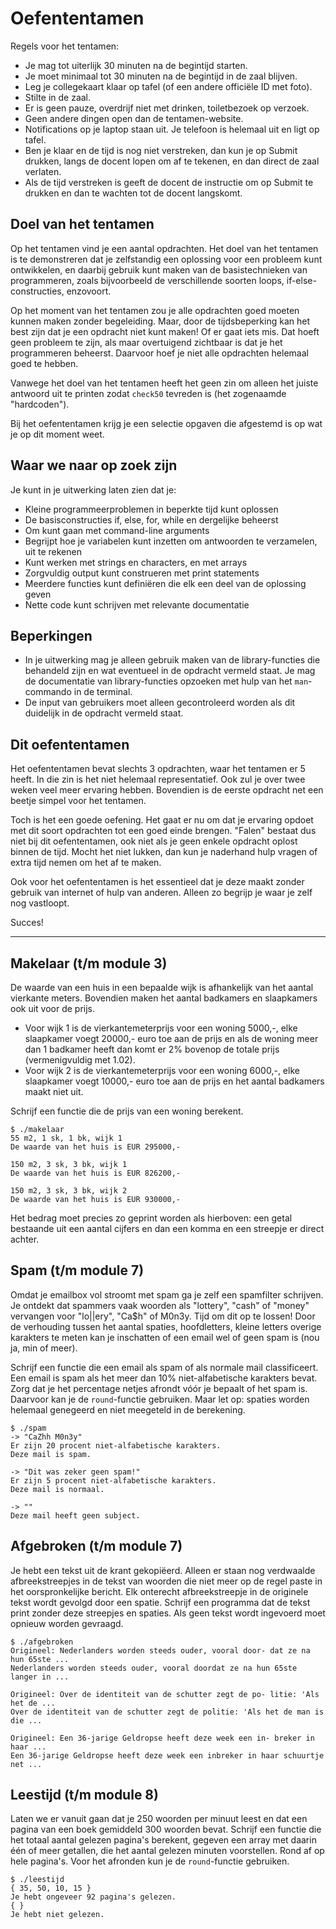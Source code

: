 # Oefententamen

Regels voor het tentamen:

- Je mag tot uiterlijk 30 minuten na de begintijd starten.
- Je moet minimaal tot 30 minuten na de begintijd in de zaal blijven.
- Leg je collegekaart klaar op tafel (of een andere officiële ID met foto).
- Stilte in de zaal.
- Er is geen pauze, overdrijf niet met drinken, toiletbezoek op verzoek.
- Geen andere dingen open dan de tentamen-website.
- Notifications op je laptop staan uit. Je telefoon is helemaal uit en ligt op tafel.
- Ben je klaar en de tijd is nog niet verstreken, dan kun je op Submit drukken, langs de docent lopen om af te tekenen, en dan direct de zaal verlaten.
- Als de tijd verstreken is geeft de docent de instructie om op Submit te drukken en dan te wachten tot de docent langskomt.

## Doel van het tentamen

Op het tentamen vind je een aantal opdrachten. Het doel van het tentamen is te demonstreren dat je zelfstandig een oplossing voor een probleem kunt ontwikkelen, en daarbij gebruik kunt maken van de basistechnieken van programmeren, zoals bijvoorbeeld de verschillende soorten loops, if-else-constructies, enzovoort.

Op het moment van het tentamen zou je alle opdrachten goed moeten kunnen maken zonder begeleiding. Maar, door de tijdsbeperking kan het best zijn dat je een opdracht niet kunt maken! Of er gaat iets mis. Dat hoeft geen probleem te zijn, als maar overtuigend zichtbaar is dat je het programmeren beheerst. Daarvoor hoef je niet alle opdrachten helemaal goed te hebben.

Vanwege het doel van het tentamen heeft het geen zin om alleen het juiste antwoord uit te printen zodat `check50` tevreden is (het zogenaamde "hardcoden").

Bij het oefententamen krijg je een selectie opgaven die afgestemd is op wat je op dit moment weet.

## Waar we naar op zoek zijn

Je kunt in je uitwerking laten zien dat je:

- Kleine programmeerproblemen in beperkte tijd kunt oplossen
- De basisconstructies if, else, for, while en dergelijke beheerst
- Om kunt gaan met command-line arguments
- Begrijpt hoe je variabelen kunt inzetten om antwoorden te verzamelen, uit te rekenen
- Kunt werken met strings en characters, en met arrays
- Zorgvuldig output kunt construeren met print statements
- Meerdere functies kunt definiëren die elk een deel van de oplossing geven
- Nette code kunt schrijven met relevante documentatie

## Beperkingen

- In je uitwerking mag je alleen gebruik maken van de library-functies die behandeld zijn en wat eventueel in de opdracht vermeld staat. Je mag de documentatie van library-functies opzoeken met hulp van het `man`-commando in de terminal.
- De input van gebruikers moet alleen gecontroleerd worden als dit duidelijk in de opdracht vermeld staat.

## Dit oefententamen

Het oefententamen bevat slechts 3 opdrachten, waar het tentamen er 5 heeft. In die zin is het niet helemaal representatief. Ook zul je over twee weken veel meer ervaring hebben. Bovendien is de eerste opdracht net een beetje simpel voor het tentamen.

Toch is het een goede oefening. Het gaat er nu om dat je ervaring opdoet met dit soort opdrachten tot een goed einde brengen. "Falen" bestaat dus niet bij dit oefententamen, ook niet als je geen enkele opdracht oplost binnen de tijd. Mocht het niet lukken, dan kun je naderhand hulp vragen of extra tijd nemen om het af te maken.

Ook voor het oefententamen is het essentieel dat je deze maakt zonder gebruik van internet of hulp van anderen. Alleen zo begrijp je waar je zelf nog vastloopt.

Succes!

---

## Makelaar (t/m module 3)

De waarde van een huis in een bepaalde wijk is afhankelijk van het aantal vierkante meters. Bovendien maken het aantal badkamers en slaapkamers ook uit voor de prijs.

- Voor wijk 1 is de vierkantemeterprijs voor een woning 5000,-, elke slaapkamer voegt 20000,- euro toe aan de prijs en als de woning meer dan 1 badkamer heeft dan komt er 2% bovenop de totale prijs (vermenigvuldig met 1.02).
- Voor wijk 2 is de vierkantemeterprijs voor een woning 6000,-, elke slaapkamer voegt 10000,- euro toe aan de prijs en het aantal badkamers maakt niet uit.

Schrijf een functie die de prijs van een woning berekent.

    $ ./makelaar
    55 m2, 1 sk, 1 bk, wijk 1
    De waarde van het huis is EUR 295000,-

    150 m2, 3 sk, 3 bk, wijk 1
    De waarde van het huis is EUR 826200,-

    150 m2, 3 sk, 3 bk, wijk 2
    De waarde van het huis is EUR 930000,-

Het bedrag moet precies zo geprint worden als hierboven: een getal bestaande uit een aantal cijfers en dan een komma en een streepje er direct achter.

## Spam (t/m module 7)

Omdat je emailbox vol stroomt met spam ga je zelf een spamfilter schrijven. Je ontdekt dat spammers vaak woorden als "lottery", "cash" of "money" vervangen voor "lo\|\|ery", "Ca$h" of M0n3y. Tijd om dit op te lossen! Door de verhouding tussen het aantal spaties, hoofdletters, kleine letters overige karakters te meten kan je inschatten of een email wel of geen spam is (nou ja, min of meer).

Schrijf een functie die een email als spam of als normale mail classificeert. Een email is spam als het meer dan 10% niet-alfabetische karakters bevat. Zorg dat je het percentage netjes afrondt vóór je bepaalt of het spam is. Daarvoor kan je de `round`-functie gebruiken. Maar let op: spaties worden helemaal genegeerd en niet meegeteld in de berekening.

    $ ./spam
    -> "CaZhh M0n3y"
    Er zijn 20 procent niet-alfabetische karakters.
    Deze mail is spam.

    -> "Dit was zeker geen spam!"
    Er zijn 5 procent niet-alfabetische karakters.
    Deze mail is normaal.

    -> ""
    Deze mail heeft geen subject.

## Afgebroken (t/m module 7)

Je hebt een tekst uit de krant gekopiëerd. Alleen er staan nog verdwaalde afbreekstreepjes in de tekst van woorden die niet meer op de regel paste in het oorspronkelijke bericht. Elk onterecht afbreekstreepje in de originele tekst wordt gevolgd door een spatie. Schrijf een programma dat de tekst print zonder deze streepjes en spaties. Als geen tekst wordt ingevoerd moet opnieuw worden gevraagd.

    $ ./afgebroken
    Origineel: Nederlanders worden steeds ouder, vooral door- dat ze na hun 65ste ...
    Nederlanders worden steeds ouder, vooral doordat ze na hun 65ste langer in ...

    Origineel: Over de identiteit van de schutter zegt de po- litie: 'Als het de ...
    Over de identiteit van de schutter zegt de politie: 'Als het de man is die ...

    Origineel: Een 36-jarige Geldropse heeft deze week een in- breker in haar ...
    Een 36-jarige Geldropse heeft deze week een inbreker in haar schuurtje net ...

## Leestijd (t/m module 8)

Laten we er vanuit gaan dat je 250 woorden per minuut leest en dat een pagina van een boek gemiddeld 300 woorden bevat. Schrijf een functie die het totaal aantal gelezen pagina's berekent, gegeven een array met daarin één of meer getallen, die het aantal gelezen minuten voorstellen. Rond af op hele pagina's. Voor het afronden kun je de `round`-functie gebruiken.

    $ ./leestijd
    { 35, 50, 10, 15 }
    Je hebt ongeveer 92 pagina's gelezen.
    { }
    Je hebt niet gelezen.
